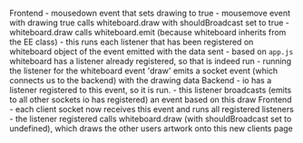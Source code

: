 Frontend
	- mousedown event that sets drawing to true
	- mousemove event with drawing true calls whiteboard.draw with shouldBroadcast set to true
	- whiteboard.draw calls whiteboard.emit (because whiteboard inherits from the EE class)
		- this runs each listener that has been registered on whiteboard object of the event emitted with the data sent	
		- based on `app.js` whiteboard has a listener already registered, so that is indeed run
	- running the listener for the whiteboard event 'draw' emits a socket event (which connects us to the backend) with the drawing data
Backend
	- io has a listener registered to this event, so it is run.
	- this listener broadcasts (emits to all other sockets io has registered) an event based on this draw
Frontend
	- each client socket now receives this event and runs all registered listeners
	- the listener registered calls whiteboard.draw (with shouldBroadcast set to undefined), which draws the other users artwork onto this new clients page